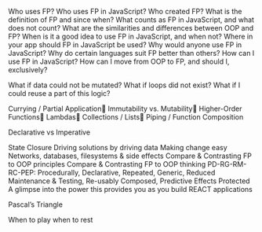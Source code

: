Who uses FP?
Who uses FP in JavaScript?
Who created FP?
What is the definition of FP and since when?
What counts as FP in JavaScript, and what does not count?
What are the similarities and differences between OOP and FP?
When is it a good idea to use FP in JavaScript, and when not?
Where in your app should FP in JavaScript be used?
Why would anyone use FP in JavaScript?
Why do certain languages suit FP better than others?
How can I use FP in JavaScript?
How can I move from OOP to FP, and should I, exclusively?


What if data could not be mutated?
What if loops did not exist?
What if I could reuse a part of this logic?


Currying / Partial Application
Immutability vs. Mutability
Higher-Order Functions
Lambdas
Collections / Lists
Piping / Function Composition

Declarative vs Imperative


State
Closure
Driving solutions by driving data
Making change easy
Networks, databases, filesystems & side effects
Compare & Contrasting FP to OOP principles
Compare & Contrasting FP to OOP thinking
PD-RG-RM-RC-PEP: Procedurally, Declarative, Repeated, Generic, Reduced Maintenance & Testing, Re-usably Composed, Predictive Effects Protected
A glimpse into the power this provides you as you build REACT applications


Pascal’s Triangle

When to play when to rest